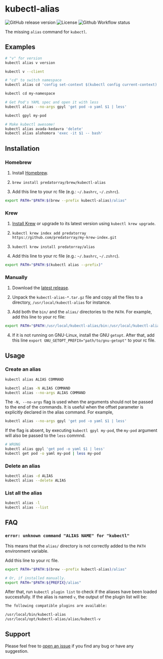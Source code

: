 # kubectl-alias

![GitHub release version](https://img.shields.io/github/v/release/predatorray/kubectl-alias)
![License](https://img.shields.io/github/license/predatorray/kubectl-alias)
![Github Workflow status](https://img.shields.io/github/workflow/status/predatorray/kubectl-alias/ci)

The missing `alias` command for `kubectl`.

## Examples

```sh
# "v" for version
kubectl alias v version

kubectl v --client
```

```sh
# "cd" to switch namespace
kubectl alias cd 'config set-context $(kubectl config current-context) --namespace'

kubectl cd my-namespace
```

```sh
# Get Pod's YAML spec and open it with less
kubectl alias --no-args gpyl 'get pod -o yaml $1 | less'

kubectl gpyl my-pod
```

```sh
# Make kubectl awesome!
kubectl alias avada-kedavra 'delete'
kubectl alias alohomora 'exec -it $1 -- bash'
```

## Installation

### Homebrew

1. Install [Homebrew](https://brew.sh/).

2. `brew install predatorray/brew/kubectl-alias`

3. Add this line to your rc file (e.g.: `~/.bashrc`, `~/.zshrc`).
  ```sh
  export PATH="$PATH:$(brew --prefix kubectl-alias)/alias"
  ```

### Krew

1. [Install Krew](https://krew.sigs.k8s.io/docs/user-guide/setup/install/) or upgrade to its latest version using `kubectl krew upgrade`.

2. `kubectl krew index add predatorray https://github.com/predatorray/my-krew-index.git`

3. `kubectl krew install predatorray/alias`

4. Add this line to your rc file (e.g.: `~/.bashrc`, `~/.zshrc`).
  ```sh
  export PATH="$PATH:$(kubectl alias --prefix)"
  ```

### Manually

1. Download the [latest release](https://github.com/predatorray/kubectl-alias/releases/latest).

2. Unpack the `kubectl-alias-*.tar.gz` file and copy all the files to a directory, `/usr/local/kubectl-alias` for instance.

3. Add both the `bin/` and the `alias/` directories to the `PATH`. For example, add this line to your rc file: 
  ```sh
  export PATH="$PATH:/usr/local/kubectl-alias/bin:/usr/local/kubectl-alias/alias"
  ```

4. If it is not running on GNU-Linux, install the GNU `getopt`. After that, add this line `export GNU_GETOPT_PREFIX="path/to/gnu-getopt"` to your rc file.

## Usage

### Create an alias

```sh
kubectl alias ALIAS COMMAND

kubectl alias -N ALIAS COMMAND
kubectl alias --no-args ALIAS COMMAND
```

The `-N, --no-args` flag is used when the arguments should not be passed to the end of the commands. It is useful when the offset parameter is explicitly declared in the alias command. For example,

```sh
kubectl alias --no-args gpyl 'get pod -o yaml $1 | less'
```

If the flag is absent, by executing `kubectl gpyl my-pod`, the `my-pod` argument will also be passed to the `less` commnd.

```sh
# WRONG
kubectl alias gpyl 'get pod -o yaml $1 | less'
kubectl get pod -o yaml my-pod | less my-pod 
```

### Delete an alias

```sh
kubectl alias -d ALIAS
kubectl alias --delete ALIAS
```
### List all the alias

```sh
kubectl alias -l
kubectl alias --list
```


## FAQ

### `error: unknown command "ALIAS NAME" for "kubectl"`

This means that the `alias/` directory is not correctly added to the `PATH` environment variable.

Add this line to your rc file.

```sh
export PATH="$PATH:$(brew --prefix kubectl-alias)/alias"

# Or, if installed manually.
export PATH="$PATH:${PREFIX}/alias"
```

After that, run `kubectl plugin list` to check if the aliases have been loaded successfully. If the alias is named `v`, the output of the plugin list will be:

```txt
The following compatible plugins are available:

/usr/local/bin/kubectl-alias
/usr/local/opt/kubectl-alias/alias/kubectl-v
```

## Support

Please feel free to [open an issue](https://github.com/predatorray/kubectl-alias/issues/new) if you find any bug or have any suggestion.
